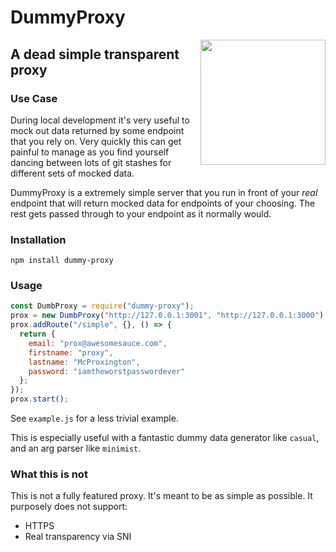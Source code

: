 # DummyProxy
<img align="right" width="200" src="https://i.imgur.com/DPrpogq.png">

## A dead simple transparent proxy

### Use Case

During local development it's very useful to mock out data returned by some endpoint that you rely on. Very quickly this can get painful to manage as you find yourself dancing between lots of git stashes for different sets of mocked data.

DummyProxy is a extremely simple server that you run in front of your *real* endpoint that will return mocked data for endpoints of your choosing. The rest gets passed through to your endpoint as it normally would.

### Installation

`npm install dummy-proxy`

### Usage

```js
const DumbProxy = require("dummy-proxy");
prox = new DumbProxy("http://127.0.0.1:3001", "http://127.0.0.1:3000");
prox.addRoute("/simple", {}, () => {
  return {
    email: "prox@awesomesauce.com",
    firstname: "proxy",
    lastname: "McProxington",
    password: "iamtheworstpasswordever"
  };
});
prox.start();
```

See `example.js` for a less trivial example.

This is especially useful with a fantastic dummy data generator like `casual`, and an arg parser like `minimist`.

### What this is not

This is not a fully featured proxy. It's meant to be as simple as possible.
It purposely does not support:
- HTTPS
- Real transparency via SNI
